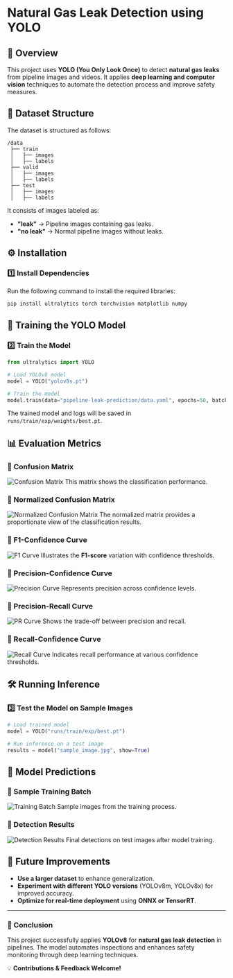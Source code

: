 # Natural Gas Leak Detection using YOLO

## 🚀 Overview
This project uses **YOLO (You Only Look Once)** to detect **natural gas leaks** from pipeline images and videos. It applies **deep learning and computer vision** techniques to automate the detection process and improve safety measures.

## 📂 Dataset Structure
The dataset is structured as follows:
```
/data
 ├── train
 │   ├── images
 │   ├── labels
 ├── valid
 │   ├── images
 │   ├── labels
 ├── test
 │   ├── images
 │   ├── labels
```
It consists of images labeled as:
- **"leak"** → Pipeline images containing gas leaks.
- **"no leak"** → Normal pipeline images without leaks.

## ⚙️ Installation
### 1️⃣ Install Dependencies
Run the following command to install the required libraries:
```bash
pip install ultralytics torch torchvision matplotlib numpy
```

## 🎯 Training the YOLO Model
### 2️⃣ Train the Model
```python
from ultralytics import YOLO

# Load YOLOv8 model
model = YOLO("yolov8s.pt")

# Train the model
model.train(data="pipeline-leak-prediction/data.yaml", epochs=50, batch=16, imgsz=640)
```
The trained model and logs will be saved in `runs/train/exp/weights/best.pt`.

## 📊 Evaluation Metrics
### 📌 Confusion Matrix
![Confusion Matrix](confusion_matrix.png)
This matrix shows the classification performance.

### 📌 Normalized Confusion Matrix
![Normalized Confusion Matrix](confusion_matrix_normalized.png)
The normalized matrix provides a proportionate view of the classification results.

### 📌 F1-Confidence Curve
![F1 Curve](F1_curve.png)
Illustrates the **F1-score** variation with confidence thresholds.

### 📌 Precision-Confidence Curve
![Precision Curve](P_curve.png)
Represents precision across confidence levels.

### 📌 Precision-Recall Curve
![PR Curve](PR_curve.png)
Shows the trade-off between precision and recall.

### 📌 Recall-Confidence Curve
![Recall Curve](R_curve.png)
Indicates recall performance at various confidence thresholds.

## 🛠️ Running Inference
### 3️⃣ Test the Model on Sample Images
```python
# Load trained model
model = YOLO("runs/train/exp/best.pt")

# Run inference on a test image
results = model("sample_image.jpg", show=True)
```

## 📸 Model Predictions
### 🔹 Sample Training Batch
![Training Batch](train_batch0.jpg)
Sample images from the training process.

### 🔹 Detection Results
![Detection Results](results.png)
Final detections on test images after model training.

## 🚀 Future Improvements
- **Use a larger dataset** to enhance generalization.
- **Experiment with different YOLO versions** (YOLOv8m, YOLOv8x) for improved accuracy.
- **Optimize for real-time deployment** using **ONNX or TensorRT**.

---
### **📌 Conclusion**
This project successfully applies **YOLOv8** for **natural gas leak detection** in pipelines. The model automates inspections and enhances safety monitoring through deep learning techniques.

💡 **Contributions & Feedback Welcome!**
